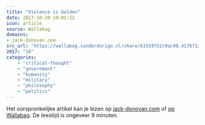 ```yaml
---
title: "Violence is Golden"
date: 2017-10-20 10:01:52
icon: article
source: Wallabag
domains:
- jack-donovan.com
src_url: "https://wallabag.sanderdorigo.nl/share/61919752c9ac98.41767135"
2017: "10"
categories:
    - "critical-thought"
    - "government"
    - "humanity"
    - "military"
    - "philosophy"
    - "politics"
---
```

Het oorspronkelijke artikel kan je lezen op [jack-donovan.com](http://www.jack-donovan.com/axis/2011/03/violence-is-golden/) of [op Wallabag](https://wallabag.sanderdorigo.nl/share/61919752c9ac98.41767135). De leestijd is ongeveer 9 minuten.